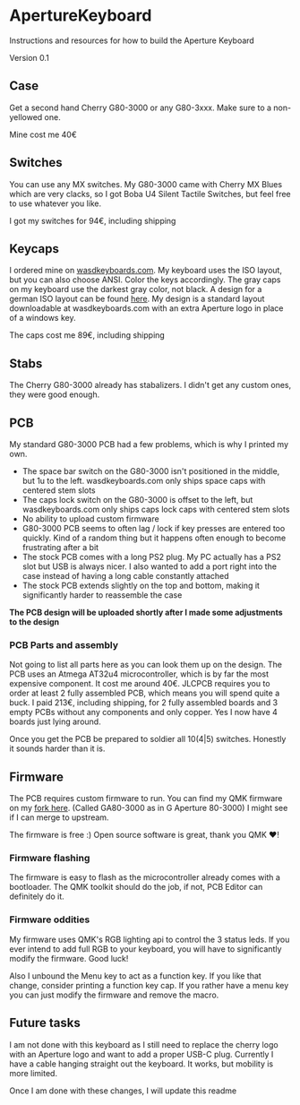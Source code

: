 # ApertureKeyboard
Instructions and resources for how to build the Aperture Keyboard

Version 0.1

## Case
Get a second hand Cherry G80-3000 or any G80-3xxx. Make sure to a non-yellowed one.

Mine cost me 40€

## Switches
You can use any MX switches. My G80-3000 came with Cherry MX Blues which are very clacks, so I got Boba U4 Silent Tactile Switches, but feel free to use whatever you like.

I got my switches for 94€, including shipping 

## Keycaps
I ordered mine on [wasdkeyboards.com](https://www.wasdkeyboards.com/). My keyboard uses the ISO layout, but you can also choose ANSI. Color the keys accordingly. The gray caps on my keyboard use the darkest gray color, not black. 
A design for a german ISO layout can be found [here](wasd-inkscape-105-04.20.2021.svg). My design is a standard layout downloadable at wasdkeyboards.com with an extra Aperture logo in place of a windows key.

The caps cost me 89€, including shipping

## Stabs
The Cherry G80-3000 already has stabalizers. I didn't get any custom ones, they were good enough.

## PCB
My standard G80-3000 PCB had a few problems, which is why I printed my own.

- The space bar switch on the G80-3000 isn't positioned in the middle, but 1u to the left. wasdkeyboards.com only ships space caps with centered stem slots
- The caps lock switch on the G80-3000 is offset to the left, but wasdkeyboards.com only ships caps lock caps with centered stem slots
- No ability to upload custom firmware
- G80-3000 PCB seems to often lag / lock if key presses are entered too quickly. Kind of a random thing but it happens often enough to become frustrating after a bit
- The stock PCB comes with a long PS2 plug. My PC actually has a PS2 slot but USB is always nicer. I also wanted to add a port right into the case instead of having a long cable constantly attached
- The stock PCB extends slightly on the top and bottom, making it significantly harder to reassemble the case

**The PCB design will be uploaded shortly after I made some adjustments to the design**

### PCB Parts and assembly
Not going to list all parts here as you can look them up on the design. The PCB uses an Atmega AT32u4 microcontroller, which is by far the most expensive component. It cost me around 40€.
JLCPCB requires you to order at least 2 fully assembled PCB, which means you will spend quite a buck. I paid 213€, including shipping, for 2 fully assembled boards and 3 empty PCBs without any components and only copper. Yes I now have 4 boards just lying around.

Once you get the PCB be prepared to soldier all 10(4|5) switches. Honestly it sounds harder than it is.

## Firmware
The PCB requires custom firmware to run. You can find my QMK firmware on my [fork here](https://github.com/StefanH-AT/qmk_firmware). (Called GA80-3000 as in G Aperture 80-3000) I might see if I can merge to upstream.

The firmware is free :) Open source software is great, thank you QMK ❤!

### Firmware flashing
The firmware is easy to flash as the microcontroller already comes with a bootloader. The QMK toolkit should do the job, if not, PCB Editor can definitely do it.

### Firmware oddities
My firmware uses QMK's RGB lighting api to control the 3 status leds. If you ever intend to add full RGB to your keyboard, you will have to significantly modify the firmware. Good luck!

Also I unbound the Menu key to act as a function key. If you like that change, consider printing a function key cap. If you rather have a menu key you can just modify the firmware and remove the macro.

## Future tasks
I am not done with this keyboard as I still need to replace the cherry logo with an Aperture logo and want to add a proper USB-C plug. Currently I have a cable hanging straight out the keyboard. It works, but mobility is more limited. 

Once I am done with these changes, I will update this readme
